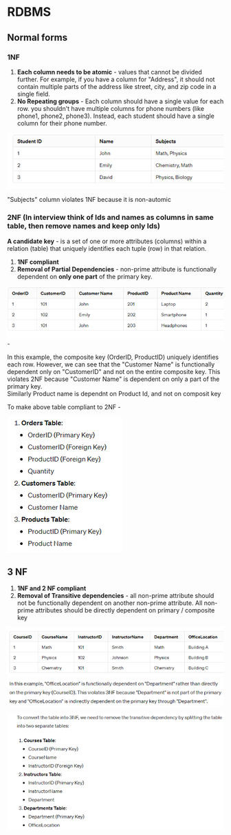 # RDBMS

## Normal forms

### 1NF

1. **Each column needs to be atomic** - values that cannot be divided further. For example, if you have a column for "Address", it should not contain multiple parts of the address like street, city, and zip code in a single field.
2. **No Repeating groups** - Each column should have a single value for each row. you shouldn't have multiple columns for phone numbers (like phone1, phone2, phone3). Instead, each student should have a single column for their phone number.

![alt text](PNG/rdbms1.PNG "Title") 

"Subjects" column violates 1NF because it is non-automic

### 2NF (In interview think of Ids and names as columns in same table, then remove names and keep only Ids)

**A candidate key** - is a set of one or more attributes (columns) within a relation (table) that uniquely identifies each tuple (row) in that relation.  

1. **1NF compliant**
2. **Removal of Partial Dependencies** - non-prime attribute is functionally dependent on **only one part** of the primary key.

![alt text](PNG/rdbms2.PNG "Title")  - 

In this example, the composite key (OrderID, ProductID) uniquely identifies each row. However, we can see that the "Customer Name" is functionally dependent only on "CustomerID" and not on the entire composite key. This violates 2NF because "Customer Name" is dependent on only a part of the primary key.  
Similarly Product name is dependnt on Product Id, and not on composit key

To make above table compliant to 2NF - 

![alt text](PNG/rdbms3.PNG "Title") 

## 3 NF

1. **1NF and 2 NF compliant**
3. **Removal of Transitive dependencies** - all non-prime attribute should not be functionally dependent on another non-prime attribute. All non-prime attributes should be directly dependent on primary / composite key

![alt text](PNG/rdbms4.PNG "Title") 

![alt text](PNG/rdbms5.PNG "Title") 